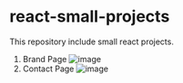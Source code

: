 # react-small-projects
This repository include small react projects. 
1. Brand Page
![image](https://github.com/user-attachments/assets/fdca19d1-8c37-4261-a7e7-22e2d9714474)
2. Contact Page
![image](https://github.com/user-attachments/assets/6a949c3a-7432-4174-b412-a75d8bdd7454)

